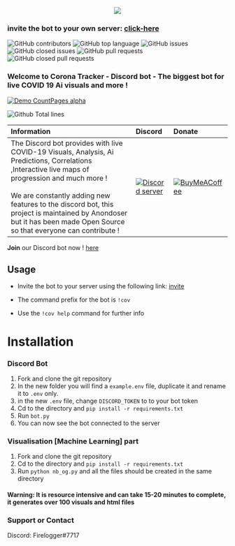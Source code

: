 <p align="center">
  <img src="https://cdn.discordapp.com/attachments/557955034416152626/732587213296107520/20200714_184925_0000__01.png">
</p>

### **invite** the bot to your own server: [click-here](https://discord.com/api/oauth2/authorize?client_id=731855425145798668&permissions=121856&scope=bot)

![GitHub contributors](https://img.shields.io/github/contributors-anon/himanshu2406/Corona-Tracker-Bot?style=for-the-badge)
![GitHub top language](https://img.shields.io/github/languages/top/himanshu2406/Corona-Tracker-Bot?style=for-the-badge)
![GitHub issues](https://img.shields.io/github/issues/himanshu2406/Corona-Tracker-Bot?style=for-the-badge)
![GitHub closed issues](https://img.shields.io/github/issues-closed/himanshu2406/Corona-Tracker-Bot?style=for-the-badge)
![GitHub pull requests](https://img.shields.io/github/issues-pr/himanshu2406/Corona-Tracker-Bot?style=for-the-badge)
![GitHub closed pull requests](https://img.shields.io/github/issues-pr-closed/himanshu2406/Corona-Tracker-Bot?style=for-the-badge)

### Welcome to Corona Tracker - Discord bot - The biggest bot for live COVID 19 Ai visuals and more !

[![Demo CountPages alpha](https://i.imgur.com/js5soFN.gif)](https://www.youtube.com/watch?v=L6bBbsESLwc)

![Github Total lines](https://tokei.rs/b1/github/himanshu2406/Corona-Tracker-Bot)

| Information | Discord | Donate |
|:------------|:---------|:-------|
| The Discord bot provides with live COVID-19 Visuals, Analysis, Ai Predictions, Correlations ,Interactive live maps of progression and much more ! <br><br> We are constantly adding new features to the discord bot, this project is maintained by Anondoser but it has been made Open Source so that everyone can contribute ! | [![Discord server](https://external-content.duckduckgo.com/iu/?u=https%3A%2F%2Fimg.icons8.com%2Fcolor%2F2x%2Fdiscord-logo.png&f=1&nofb=1)](https://discord.gg/TY5QwaV) | [![BuyMeACoffee](https://www.buymeacoffee.com/assets/img/guidelines/logo-mark-1.svg)](https://www.buymeacoffee.com/anondoser/shop) |

**Join** our Discord bot now ! [here](https://discord.gg/TY5QwaV)

## Usage

* Invite the bot to your server using the following link: [invite](https://discord.com/api/oauth2/authorize?client_id=731855425145798668&permissions=121856&scope=bot)

* The command prefix for the bot is `!cov` 

* Use the `!cov help` command for further info

# Installation

### Discord Bot
1. Fork and clone the git repository
2. In the new folder you will find a `example.env` file, duplicate it and rename it to `.env` only.
3. in the new `.env` file, change `DISCORD_TOKEN` to to your bot token
4. Cd to the directory and `pip install -r requirements.txt`
5. Run `bot.py`  
6. You can now see the bot connected to the server

### Visualisation [Machine Learning] part
1. Fork and clone the git repository
2. Cd to the directory and `pip install -r requirements.txt`
3. Run `python nb_og.py` and all the files should be created in the same directory 
#### Warning: It is resource intensive and can take 15-20 minutes to complete, it generates over 100 visuals and html files

### Support or Contact

Discord: Firelogger#7717
